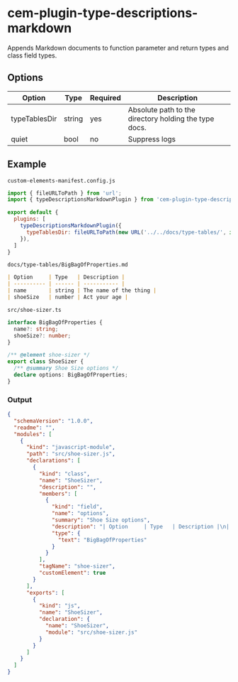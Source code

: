 # cem-plugin-type-descriptions-markdown

Appends Markdown documents to function parameter and return types and class field types.

## Options
| Option        | Type   | Required | Description |
| ------------- | ------ | -------- | ----------- |
| typeTablesDir | string | yes      | Absolute path to the directory holding the type docs. |
| quiet         | bool   | no       | Suppress logs |

## Example

`custom-elements-manifest.config.js`
```js
import { fileURLToPath } from 'url';
import { typeDescriptionsMarkdownPlugin } from 'cem-plugin-type-descriptions-markdown';

export default {
  plugins: [
    typeDescriptionsMarkdownPlugin({
      typeTablesDir: fileURLToPath(new URL('../../docs/type-tables/', import.meta.url)),
    }),
  ]
}
```

`docs/type-tables/BigBagOfProperties.md`

```markdown
| Option     | Type   | Description |
| ---------- | ------ | ----------- |
| name       | string | The name of the thing |
| shoeSize   | number | Act your age |
```

`src/shoe-sizer.ts`
```ts
interface BigBagOfProperties {
  name?: string;
  shoeSize?: number;
}

/** @element shoe-sizer */
export class ShoeSizer {
  /** @summary Shoe Size options */
  declare options: BigBagOfProperties;
}
```

### Output
```json
{
  "schemaVersion": "1.0.0",
  "readme": "",
  "modules": [
    {
      "kind": "javascript-module",
      "path": "src/shoe-sizer.js",
      "declarations": [
        {
          "kind": "class",
          "name": "ShoeSizer",
          "description": "",
          "members": [
            {
              "kind": "field",
              "name": "options",
              "summary": "Shoe Size options",
              "description": "| Option     | Type   | Description |\n| ---------- | ------ | ----------- |\n| name       | string | The name of the thing |\n| shoeSize   | number | Act your age |",
              "type": {
                "text": "BigBagOfProperties"
              }
            }
          ],
          "tagName": "shoe-sizer",
          "customElement": true
        }
      ],
      "exports": [
        {
          "kind": "js",
          "name": "ShoeSizer",
          "declaration": {
            "name": "ShoeSizer",
            "module": "src/shoe-sizer.js"
          }
        }
      ]
    }
  ]
}
```
